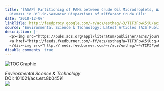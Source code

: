 ```yaml
---
title: '[ASAP] Partitioning of PAHs between Crude Oil Microdroplets, Water, and Copepod
  Biomass in Oil-in-Seawater Dispersions of Different Crude Oils'
date: '2018-12-06'
linkTitle: http://feedproxy.google.com/~r/acs/esthag/~3/TIF3Fpwk5jU/acs.est.8b04591
source: 'Environmental Science & Technology: Latest Articles (ACS Publications)'
description: |-
  <p><img src="https://pubs.acs.org/appl/literatum/publisher/achs/journals/content/esthag/0/esthag.ahead-of-print/acs.est.8b04591/20181206/images/medium/es-2018-04591z_0005.gif" alt="TOC Graphic"/></p><div><cite>Environmental Science & Technology</cite></div><div>DOI: 10.1021/acs.est.8b04591</div><div class="feedflare">
  <a href="http://feeds.feedburner.com/~ff/acs/esthag?a=TIF3Fpwk5jU:q-CFs7vL_Ds:yIl2AUoC8zA"><img src="http://feeds.feedburner.com/~ff/acs/esthag?d=yIl2AUoC8zA" border="0"></img></a>
  </div><img src="http://feeds.feedburner.com/~r/acs/esthag/~4/TIF3Fpwk5jU" height="1" width="1" ...
disable_comments: true
---
```

<p><img src="https://pubs.acs.org/appl/literatum/publisher/achs/journals/content/esthag/0/esthag.ahead-of-print/acs.est.8b04591/20181206/images/medium/es-2018-04591z_0005.gif" alt="TOC Graphic"/></p><div><cite>Environmental Science & Technology</cite></div><div>DOI: 10.1021/acs.est.8b04591</div><div class="feedflare">
<a href="http://feeds.feedburner.com/~ff/acs/esthag?a=TIF3Fpwk5jU:q-CFs7vL_Ds:yIl2AUoC8zA"><img src="http://feeds.feedburner.com/~ff/acs/esthag?d=yIl2AUoC8zA" border="0"></img></a>
</div><img src="http://feeds.feedburner.com/~r/acs/esthag/~4/TIF3Fpwk5jU" height="1" width="1" ...